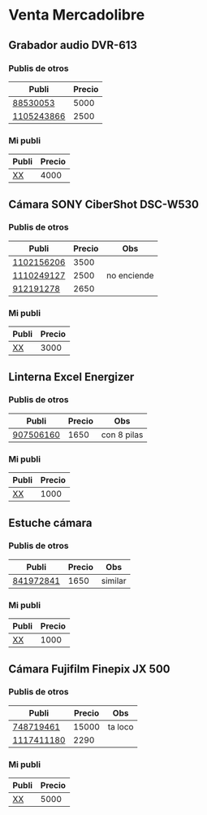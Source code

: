 # Venta Mercadolibre

## Grabador audio DVR-613

### Publis de otros

| Publi | Precio
| ----- | ------
| [88530053](https://articulo.mercadolibre.com.ar/MLA-88530053) | 5000
| [1105243866](https://articulo.mercadolibre.com.ar/MLA-1105243866) | 2500 

### Mi publi

| Publi | Precio |
| ----- | ------ |
| [XX](https://example.com) | 4000 |

## Cámara SONY CiberShot DSC-W530

### Publis de otros

| Publi | Precio | Obs |
| ----- | ------ | --- |
| [1102156206](https://articulo.mercadolibre.com.ar/MLA-1102156206) | 3500 | |
| [1110249127](https://articulo.mercadolibre.com.ar/MLA-1110249127) | 2500 | no enciende |
| [912191278](https://articulo.mercadolibre.com.ar/MLA-912191278) | 2650 | |

### Mi publi

| Publi | Precio |
| ----- | ------ |
| [XX](https://example.com) | 3000 |

## Linterna Excel Energizer

### Publis de otros

| Publi | Precio | Obs |
| ----- | ------ | --- |
| [907506160](https://articulo.mercadolibre.com.ar/MLA-907506160) | 1650 | con 8 pilas |

### Mi publi

| Publi | Precio |
| ----- | ------ |
| [XX](https://example.com) | 1000 |

## Estuche cámara

### Publis de otros

| Publi | Precio | Obs |
| ----- | ------ | --- |
| [841972841](https://articulo.mercadolibre.com.ar/MLA-841972841) | 1650 | similar |

### Mi publi

| Publi | Precio |
| ----- | ------ |
| [XX](https://example.com) | 1000 |

## Cámara Fujifilm Finepix JX 500

### Publis de otros

| Publi | Precio | Obs |
| ----- | ------ | --- |
| [748719461](https://articulo.mercadolibre.com.ar/MLA-748719461) | 15000 | ta loco |
| [1117411180](https://articulo.mercadolibre.com.ar/MLA-1117411180) | 2290 | |

### Mi publi

| Publi | Precio |
| ----- | ------ |
| [XX](https://example.com) | 5000 |
